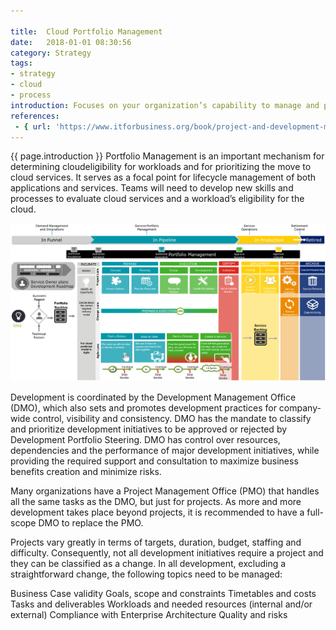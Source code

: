 ```yaml
---

title:  Cloud Portfolio Management
date:   2018-01-01 08:30:56
category: Strategy
tags:
- strategy
- cloud
- process
introduction: Focuses on your organization’s capability to manage and prioritize IT investments, programs, and projects in alignment with your organization’s business goals.
references:
 - { url: 'https://www.itforbusiness.org/book/project-and-development-management/overview/' , title: 'IT for Business'}
---
```


{{ page.introduction }}
Portfolio Management is an important mechanism for determining cloudeligibility
for workloads and for prioritizing the move to cloud services. It serves
as a focal point for lifecycle management of both applications and services.
Teams will need to develop new skills and processes to evaluate cloud services
and a workload’s eligibility for the cloud.

![portfolio](/assets/framework/portfolio.png)

Development is coordinated by the Development Management Office (DMO), which also sets and promotes development practices for company-wide control, visibility and consistency. DMO has the mandate to classify and prioritize development initiatives to be approved or rejected by Development Portfolio Steering. DMO has control over resources, dependencies and the performance of major development initiatives, while providing the required support and consultation to maximize business benefits creation and minimize risks.

Many organizations have a Project Management Office (PMO) that handles all the same tasks as the DMO, but just for projects. As more and more development takes place beyond projects, it is recommended to have a full-scope DMO to replace the PMO.

Projects vary greatly in terms of targets, duration, budget, staffing and difficulty. Consequently, not all development initiatives require a project and they can be classified as a change. In all development, excluding a straightforward change, the following topics need to be managed:

Business Case validity
Goals, scope and constraints
Timetables and costs
Tasks and deliverables
Workloads and needed resources (internal and/or external)
Compliance with Enterprise Architecture
Quality and risks